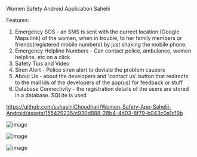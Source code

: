 Women Safety Android Application Sahelii

Features:
1. Emergency SOS - an SMS is sent with the currect location (Google Maps link) of the women, when in trouble, to her family members or friends(registered mobile numbers) by just shaking the mobile phone.
2. Emergency Helpline Numbers - Can contact police, ambulance, women helpline, etc on a click
3. Safety Tips and Video
4. Siren Alert - Police siren alert to deviate the problem causers
5. About Us - about the developers and 'contact us' button that redirects to the mail ids of the developers of the app(us) for feedback or stuff
6. Database Connectivity - the registration details of the users are stored in a database. SQLite is used


https://github.com/suhasiniChoudhari/Women-Safety-App-Sahelii-Android/assets/155429235/c930d888-28b4-4d03-8f79-b043c0a1c19b

![image](https://github.com/suhasiniChoudhari/Women-Safety-App-Sahelii-Android/assets/155429235/eda4c0dd-dd6c-4300-85c4-0f50aaefcd7b)


![image](https://github.com/suhasiniChoudhari/Women-Safety-App-Sahelii-Android/assets/155429235/9ef54e07-498c-46ef-874e-4743dc08d837)

![image](https://github.com/suhasiniChoudhari/Women-Safety-App-Sahelii-Android/assets/155429235/a523b757-744b-4fbe-a4e2-27439a0077e0)




